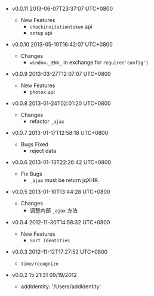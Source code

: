 * v0.0.11 2013-06-07T23:37:07 UTC+0800
  - New Features
    * `checkinvitationtoken` api
    * `setup` api

* v0.0.10 2013-05-10T16:42:07 UTC+0800
  - Changes
    * `window._ENV_` in exchange for `require('config')`

* v0.0.9 2013-03-27T12:07:07 UTC+0800
  - New Features
    * `photox` api

* v0.0.8 2013-01-24T02:01:20 UTC+0800
  - Changes
    * refactor `_ajax`

* v0.0.7 2013-01-17T12:58:18 UTC+0800
  - Bugs Fixed
    * reject data

* v0.0.6 2013-01-13T22:26:42 UTC+0800
  - Fix Bugs
    * `_ajax` must be return jqXHR.

* v0.0.5 2013-01-10T13:44:28 UTC+0800
  - Changes
    * 调整内部 `_ajax` 方法

* v0.0.4 2012-11-30T14:58:32 UTC+0800
  - New Features
    * `Sort Identities`

* v0.0.3 2012-11-12T17:27:52 UTC+0800
  + `time/recognize`

* v0.0.2 15:21:31 09/19/2012
  + addIdentity: '/Users/addIdentity'
